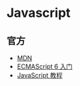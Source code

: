 # Javascript

## 官方

- [MDN](https://developer.mozilla.org/zh-CN/docs/Learn/JavaScript)
- [ECMAScript 6 入门](https://es6.ruanyifeng.com/)
- [JavaScript 教程](https://wangdoc.com/javascript/)
